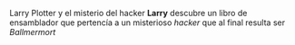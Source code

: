 Larry Plotter y el misterio del hacker
**Larry** descubre un libro de ensamblador que pertencía a un misterioso *hacker* que 
al final resulta ser  *Ballmermort*
